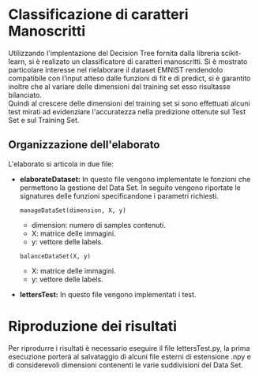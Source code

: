 # Classificazione di caratteri Manoscritti


Utilizzando l'implentazione del Decision Tree fornita dalla libreria scikit-learn, si è realizato un classificatore di caratteri manoscritti.
Si è mostrato particolare interesse nel rielaborare il dataset EMNIST rendendolo compatibile con l’input atteso dalle funzioni di fit e di predict, si è garantito inoltre che al variare delle dimensioni del training set esso risultasse bilanciato.\
Quindi al crescere delle dimensioni del training set si sono effettuati alcuni test mirati ad evidenziare l'accuratezza nella predizione ottenute sul Test Set e sul Training Set.

## Organizzazione dell'elaborato

L'elaborato si articola in due file:

 * **elaborateDataset:** In questo file vengono implementate le fonzioni che permettono la gestione del Data Set.
  In seguito vengono riportate le signatures delle funzioni specificandone i parametri richiesti.
 
   ```manageDataSet(dimension, X, y)```
   
   * dimension: numero di samples contenuti.
   * X: matrice delle immagini. 
   * y: vettore delle labels.
     
   ```balanceDataSet(X, y)```
   
   * X: matrice delle immagini. 
   * y: vettore delle labels.
        
 * **lettersTest:** In questo file vengono implementati i test. 
 
 # Riproduzione dei risultati
 
Per riprodurre i risultati è necessario eseguire il file lettersTest.py, la prima esecuzione porterà al salvataggio  di alcuni file esterni di estensione .npy e di considerevoli dimensioni contenenti le varie suddivisioni del Data Set. 
